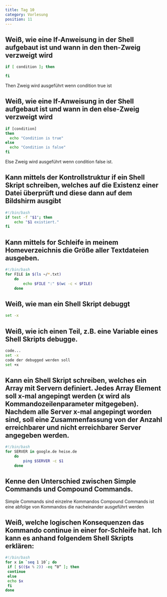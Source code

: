 ```yaml
---
title: Tag 10
category: Vorlesung
position: 11
---
```

## Weiß, wie eine If-Anweisung in der Shell aufgebaut ist und wann in den then-Zweig verzweigt wird

```bash
if [ condition ]; then

fi
```

Then Zweig wird ausgeführt wenn condition true ist

## Weiß, wie eine If-Anweisung in der Shell aufgebaut ist und wann in den else-Zweig verzweigt wird

```bash
if [condition]
then
  echo "Condition is true"
else
  echo "Condition is false"
fi
```

Else Zweig wird ausgeführt wenn condition false ist.

## Kann mittels der Kontrollstruktur if ein Shell Skript schreiben, welches auf die Existenz einer Datei überprüft und diese dann auf dem Bildshirm ausgibt

```bash
#!/bin/bash
if test -f "$1"; then
    echo "$1 existiert."
fi
```

## Kann mittels for Schleife in meinem Homeverzeichnis die Größe aller Textdateien ausgeben.

```bash
#!/bin/bash
for FILE in $(ls ~/*.txt)
    do
        echo $FILE ":" $(wc -c < $FILE)
    done
```

## Weiß, wie man ein Shell Skript debuggt

```bash
set -x
```

## Weiß, wie ich einen Teil, z.B. eine Variable eines Shell Skripts debugge.

```bash
code...
set -x
code der debugged werden soll
set +x
```


## Kann ein Shell Skript schreiben, welches ein Array mit Servern definiert. Jedes Array Element soll x-mal angepingt werden (x wird als Kommandozeilenparameter mitgegeben). Nachdem alle Server x-mal angepingt worden sind, soll eine Zusammenfassung von der Anzahl erreichbarer und nicht erreichbarer Server angegeben werden.

```bash
#!/bin/bash
for SERVER in google.de heise.de
    do
        ping $SERVER -c $1
    done
```

## Kenne den Unterschied zwischen Simple Commands und Compound  Commands.

Simple Commands sind einzelne Kommandos
Compound Commands ist eine abfolge von Kommandos die nacheinander ausgeführt werden

## Weiß, welche logischen Konsequenzen das Kommando continue in einer for-Schleife hat. Ich kann es anhand folgendem Shell Skripts erklären:

```bash
#!/bin/bash
for x in `seq 1 10`; do
 if [ $(($x % 2)) -eq “0“ ]; then
 continue
 else
 echo $x
 fi
done
```
